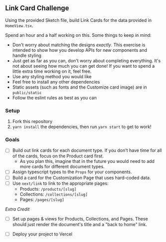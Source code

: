 
## Link Card Challenge

Using the provided Sketch file, build Link Cards for the data provided in `HomeView.tsx`.

Spend an hour and a half working on this. Some things to keep in mind:

- Don't worry about matching the designs *exactly*. This exercise is intended to show how you develop APIs for new components and handle styling
- Just get as far as you can, don't worry about completing everything. It's not about seeing how much you can get done! If you want to spend a little extra time working on it, feel free.
- Use any styling method you would like
- Feel free to install any other dependencies
- Static assets (such as fonts and the Customize card image) are in `public/static`
- Follow the eslint rules as best as you can

### Setup

1. Fork this repository
2. `yarn install` the dependencies, then run `yarn start` to get to work!

### Goals

- [ ] Build out link cards for each document type. If you don't have time for all of the cards, focus on the Product card first.
   - As you plan this, imagine that in the future you would need to add more cards for different document types.
- [ ] Assign typescript types to the `Props` for your components.
- [ ] Build a card for the Customization Page that uses hard-coded data.
- [ ] Use `next/link` to link to the appropriate pages:
  - Products: `/products/[slug]`
  - Collections: `/collections/[slug]`
  - Pages: `/pages/[slug]`

*Extra Credit*

- [ ] Set up pages & views for Products, Collections, and Pages. These should just render the document's title and a "back to home" link.
- [ ] Deploy your project to Vercel

